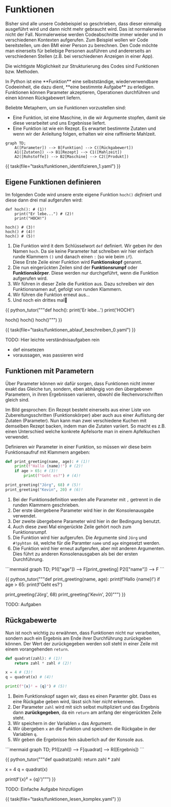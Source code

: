 # Funktionen

Bisher sind alle unsere Codebeispiel so geschrieben, dass dieser einmalig ausgeführt 
wird und dann nicht mehr gebraucht wird. Das ist normalerweise nicht der Fall.
Normalerweise werden Codeabschnitte immer wieder und in verschiedenen Kontexten aufgerufen.
Zum Beispiel wollen wir Code bereitstellen, um den BMI einer Person zu berechnen.
Den Code möchte man einerseits für beliebige Personen ausführen und andererseits an verschiedenen Stellen
(z.B. bei verschiedenen Anzeigen in einer App).

Die wichtigste Möglichkeit zur Strukturierung des Codes sind Funktionen bzw. Methoden.

<div class="grid" markdown>
<div markdown>
In Python ist eine **Funktion** eine selbstständige, wiederverwendbare Codeeinheit, die dazu dient,
**eine bestimmte Aufgabe** zu erledigen. Funktionen können Parameter akzeptieren, 
Operationen durchführen und einen können Rückgabewert liefern.

Beliebte Metaphern, um sie Funktionen vorzustellen sind:

* Eine Funktion, ist eine Maschine, in die wir Argumente stopfen, damit sie diese verarbeitet und uns Ergebnisse liefert.
* Eine Funktion ist wie ein Rezept. Es erwartet bestimmte Zutaten und wenn wir der Anleitung folgen, erhalten wir eine raffinierte Mahlzeit.
</div>

```mermaid
graph TD;
    A([Parameter]) --> B[Funktion] --> C([Rückgabewert])
    A1([Zutaten]) --> B1[Rezept] --> C1([Mahlzeit])
    A2([Rohstoffe]) --> B2[Maschine] --> C2([Produkt])
```
</div>

{{ task(file="tasks/funktionen_identifizieren_1.yaml") }}

## Eigene Funktionen definieren

Im folgenden Code wird unsere erste eigene Funktion `hoch()` *def*iniert und diese dann drei mal aufgerufen wird:

```{ .python hl_lines="1-3"}
def hoch(): # (1)!
    print("Er lebe...") # (2)!
    print("HOCH!")

hoch() # (3)!
hoch() # (4)!
hoch() # (5)!
```

1. Die Funktion wird it dem Schlüsselwort `def` definiert. Wir geben ihr den Namen `hoch`. Da sie keine Parameter hat schreiben wir hier einfach runde Klammern `()` und danach einen `:` (so wie beim `if`).<br/>Diese Erste Zeile einer Funktion wird **Funktionskopf** genannt.
2. Die nun eingerückten Zeilen sind der **Funktionsrumpf** oder **Funktionskörper**. Diese werden nur durchgeführt, wenn die Funktion aufgerufen wird.
3. Wir führen in dieser Zeile die Funktion aus. Dazu schreiben wir den Funktionsnamen auf, gefolgt von runden Klammern.
4. Wir führen die Funktion erneut aus...
5. Und noch ein drittes mal🥳

{{ python_tutor("""def hoch():
    print('Er lebe...')
    print('HOCH!')

hoch()
hoch()
hoch()""") }}

{{ task(file="tasks/funktionen_ablauf_beschreiben_0.yaml") }}



TODO: Hier leichte verständnisaufgaben rein

* def einsetezen
* voraussagen, was passieren wird

## Funktionen mit Parametern

Über Parameter können wir dafür sorgen, dass Funktionen nicht immer exakt das Gleiche tun, sondern, eben abhängig von 
den übergebenen Parametern, in ihren Ergebnissen variieren, obwohl die Rechenvorschriften gleich sind.

Im Bild gesprochen: Ein Rezept besteht einerseits aus einer Liste von Zubereitungsschritten (Funktionskörper)
aber auch aus einer Auflistung der Zutaten (Parameter). Nun kann man zwei verschiedene Kuchen mit demselben Rezept 
backen, indem man die Zutaten variiert. So macht es z.B. einen Unterschied welche konkrete Apfelsorte man in einem
Apfelkuchen verwendet.

Definieren wir Parameter in einer Funktion, so müssen wir diese beim Funktionsaufruf mit Klammern angeben:

<div class="grid" markdown>
<div markdown>

```python
def print_greeting(name, age): # (1)!
    print(f"Hallo {name}!") # (2)!
    if age > 65: # (3)!
        print(f"Geht es?") # (4)! 

print_greeting("Jörg", 68) # (5)!
print_greeting("Kevin", 20) # (6)!
```

1. Bei der Funktionsdefinition werden alle Parameter mit `,` getrennt in die runden Klammern geschrieben.
2. Der erste übergebene Parameter wird hier in der Konsolenausgabe verwendet.
3. Der zweite übergebene Parameter wird hier in der Bedingung benutzt.
4. Auch diese zwei Mal eingerückte Zeile gehört noch zum Funktionsrumpf.
5. Die Funktion wird hier aufgerufen. Die Argumente sind `Jörg` und `#!pyhton 68`, welche für die Paramter `name` und `age` eingesetzt werden.
6. Die Funktion wird hier erneut aufgerufen, aber mit anderen Argumenten. Dies führt zu anderen Konsolenausgaben als bei der ersten Durchführung. 

</div>

<div markdown>
```mermaid
graph TD;
    P1(["age"]) --> F[print_greeting]
    P2(["name"]) --> F
```
</div>
</div>

{{ python_tutor("""def print_greeting(name, age):
    print(f'Hallo {name}!')
    if age > 65:
        print(f'Geht es?') 

print_greeting('Jörg', 68)
print_greeting('Kevin', 20)""") }}

TODO: Aufgaben

## Rückgabewerte

Nun ist noch wichtig zu erwähnen, dass Funktionen nicht nur verarbeiten, sondern auch ein
Ergebnis am Ende ihrer Durchführung zurückgeben können. Der Wert der zurückgegeben werden soll steht in einer
Zeile mit einem vorangehenden `return`.

<div class="grid" markdown>
<div markdown>

```python
def quadrat(zahl): # (1)!
    return zahl * zahl # (2)!

x = 4 # (3)!
q = quadrat(x) # (4)!

print(f"{x}² = {q}") # (5)!
```

1. Beim Funktionskopf sagen wir, dass es einen Paramter gibt. Dass es eine Rückgabe geben wird, lässt sich hier _nicht_ erkennen.
2. Der Parameter `zahl` wird mit sich selbst multipliziert und das Ergebnis dann **zurückgegeben**, da ein `return` am anfang der eingerückten Zeile steht. 
3. Wir speichern in der Variablen `x` das Argument.
4. Wir übergeben `x` an die Funktion und speichern die Rückgabe in der Variablen `q`.
5. Wir geben die Ergebnisse fein säuberlich auf der Konsole aus.

</div>

<div markdown>
```mermaid
graph TD;
    P1([zahl]) --> F[quadrat] --> R([Ergebnis])
```
</div>
</div>

{{ python_tutor("""def quadrat(zahl):
    return zahl * zahl

x = 4
q = quadrat(x)

print(f'{x}² = {q}')""") }}

TODO: Einfache Aufgabe hinzufügen

{{ task(file="tasks/funktionen_lesen_komplex.yaml") }}
